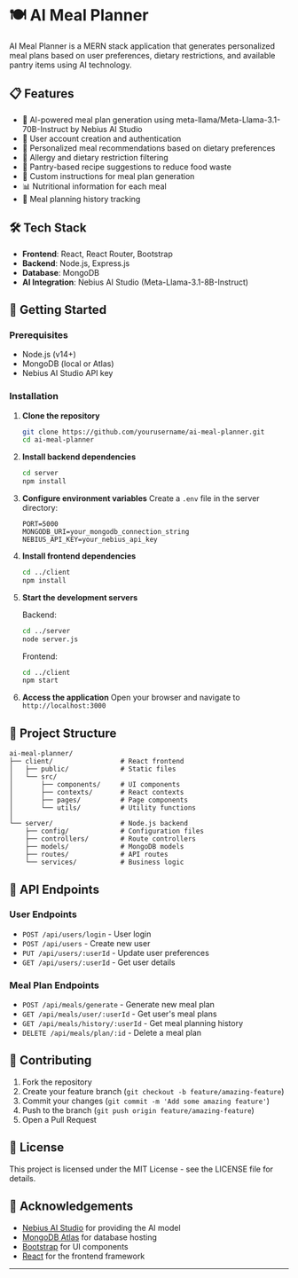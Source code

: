 # 🍽️ AI Meal Planner

AI Meal Planner is a MERN stack application that generates personalized meal plans based on user preferences, dietary restrictions, and available pantry items using AI technology.

## 📋 Features

- 🧠 AI-powered meal plan generation using meta-llama/Meta-Llama-3.1-70B-Instruct by Nebius AI Studio
- 👤 User account creation and authentication
- 🥗 Personalized meal recommendations based on dietary preferences
- 🧪 Allergy and dietary restriction filtering
- 🥫 Pantry-based recipe suggestions to reduce food waste
- 📝 Custom instructions for meal plan generation
- 📊 Nutritional information for each meal
- 📜 Meal planning history tracking

## 🛠️ Tech Stack

- **Frontend**: React, React Router, Bootstrap
- **Backend**: Node.js, Express.js
- **Database**: MongoDB
- **AI Integration**: Nebius AI Studio (Meta-Llama-3.1-8B-Instruct)

## 🚀 Getting Started

### Prerequisites

- Node.js (v14+)
- MongoDB (local or Atlas)
- Nebius AI Studio API key

### Installation

1. **Clone the repository**
   ```bash
   git clone https://github.com/yourusername/ai-meal-planner.git
   cd ai-meal-planner
   ```

2. **Install backend dependencies**
   ```bash
   cd server
   npm install
   ```

3. **Configure environment variables**
   Create a `.env` file in the server directory:
   ```
   PORT=5000
   MONGODB_URI=your_mongodb_connection_string
   NEBIUS_API_KEY=your_nebius_api_key
   ```

4. **Install frontend dependencies**
   ```bash
   cd ../client
   npm install
   ```

5. **Start the development servers**
   
   Backend:
   ```bash
   cd ../server
   node server.js
   ```
   
   Frontend:
   ```bash
   cd ../client
   npm start
   ```

6. **Access the application**
   Open your browser and navigate to `http://localhost:3000`

## 📁 Project Structure

```
ai-meal-planner/
├── client/                 # React frontend
│   ├── public/             # Static files
│   └── src/
│       ├── components/     # UI components
│       ├── contexts/       # React contexts
│       ├── pages/          # Page components
│       └── utils/          # Utility functions
│
└── server/                 # Node.js backend
    ├── config/             # Configuration files
    ├── controllers/        # Route controllers
    ├── models/             # MongoDB models
    ├── routes/             # API routes
    └── services/           # Business logic
```

## 🧩 API Endpoints

### User Endpoints
- `POST /api/users/login` - User login
- `POST /api/users` - Create new user
- `PUT /api/users/:userId` - Update user preferences
- `GET /api/users/:userId` - Get user details

### Meal Plan Endpoints
- `POST /api/meals/generate` - Generate new meal plan
- `GET /api/meals/user/:userId` - Get user's meal plans
- `GET /api/meals/history/:userId` - Get meal planning history
- `DELETE /api/meals/plan/:id` - Delete a meal plan

## 🤝 Contributing

1. Fork the repository
2. Create your feature branch (`git checkout -b feature/amazing-feature`)
3. Commit your changes (`git commit -m 'Add some amazing feature'`)
4. Push to the branch (`git push origin feature/amazing-feature`)
5. Open a Pull Request

## 📄 License

This project is licensed under the MIT License - see the LICENSE file for details.

## 🙏 Acknowledgements

- [Nebius AI Studio](https://nebius.ai/studio) for providing the AI model
- [MongoDB Atlas](https://www.mongodb.com/cloud/atlas) for database hosting
- [Bootstrap](https://getbootstrap.com/) for UI components
- [React](https://reactjs.org/) for the frontend framework

---


